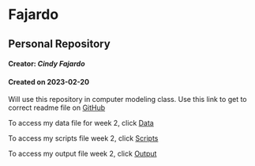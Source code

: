 # Fajardo
## Personal Repository
#### Creator: _Cindy Fajardo_
#### Created on 2023-02-20
Will use this repository in computer modeling class. Use this link to get to correct readme file on [GitHub](https://github.com/Biol551-CSUN/Fajardo)

To access my data file for week 2, click [Data][data link]

To access my scripts file week 2, click [Scripts][scripts link]

To access my output file week 2, click [Output][output link]

[data link]:https://github.com/Biol551-CSUN/Fajardo/tree/main/Week_02
[scripts link]: https://github.com/Biol551-CSUN/Fajardo/tree/main/Week_02
[output link]: https://github.com/Biol551-CSUN/Fajardo/tree/main/Week_02
